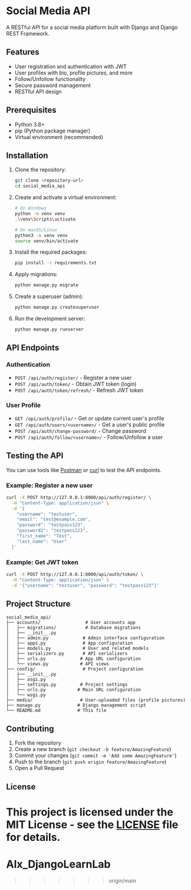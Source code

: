 # Social Media API

A RESTful API for a social media platform built with Django and Django REST Framework.

## Features

- User registration and authentication with JWT
- User profiles with bio, profile pictures, and more
- Follow/Unfollow functionality
- Secure password management
- RESTful API design

## Prerequisites

- Python 3.8+
- pip (Python package manager)
- Virtual environment (recommended)

## Installation

1. Clone the repository:
   ```bash
   git clone <repository-url>
   cd social_media_api
   ```

2. Create and activate a virtual environment:
   ```bash
   # On Windows
   python -m venv venv
   .\venv\Scripts\activate
   
   # On macOS/Linux
   python3 -m venv venv
   source venv/bin/activate
   ```

3. Install the required packages:
   ```bash
   pip install -r requirements.txt
   ```

4. Apply migrations:
   ```bash
   python manage.py migrate
   ```

5. Create a superuser (admin):
   ```bash
   python manage.py createsuperuser
   ```

6. Run the development server:
   ```bash
   python manage.py runserver
   ```

## API Endpoints

### Authentication

- `POST /api/auth/register/` - Register a new user
- `POST /api/auth/token/` - Obtain JWT token (login)
- `POST /api/auth/token/refresh/` - Refresh JWT token

### User Profile

- `GET /api/auth/profile/` - Get or update current user's profile
- `GET /api/auth/users/<username>/` - Get a user's public profile
- `POST /api/auth/change-password/` - Change password
- `POST /api/auth/follow/<username>/` - Follow/Unfollow a user

## Testing the API

You can use tools like [Postman](https://www.postman.com/) or [curl](https://curl.se/) to test the API endpoints.

### Example: Register a new user

```bash
curl -X POST http://127.0.0.1:8000/api/auth/register/ \
  -H "Content-Type: application/json" \
  -d '{
    "username": "testuser",
    "email": "test@example.com",
    "password": "testpass123",
    "password2": "testpass123",
    "first_name": "Test",
    "last_name": "User"
  }'
```

### Example: Get JWT token

```bash
curl -X POST http://127.0.0.1:8000/api/auth/token/ \
  -H "Content-Type: application/json" \
  -d '{"username": "testuser", "password": "testpass123"}'
```

## Project Structure

```
social_media_api/
├── accounts/                 # User accounts app
│   ├── migrations/           # Database migrations
│   ├── __init__.py
│   ├── admin.py             # Admin interface configuration
│   ├── apps.py              # App configuration
│   ├── models.py            # User and related models
│   ├── serializers.py       # API serializers
│   ├── urls.py             # App URL configuration
│   └── views.py            # API views
├── config/                  # Project configuration
│   ├── __init__.py
│   ├── asgi.py
│   ├── settings.py         # Project settings
│   ├── urls.py            # Main URL configuration
│   └── wsgi.py
├── media/                  # User-uploaded files (profile pictures)
├── manage.py              # Django management script
└── README.md              # This file
```

## Contributing

1. Fork the repository
2. Create a new branch (`git checkout -b feature/AmazingFeature`)
3. Commit your changes (`git commit -m 'Add some AmazingFeature'`)
4. Push to the branch (`git push origin feature/AmazingFeature`)
5. Open a Pull Request

## License

This project is licensed under the MIT License - see the [LICENSE](LICENSE) file for details.
=======
# Alx_DjangoLearnLab
>>>>>>> origin/main
